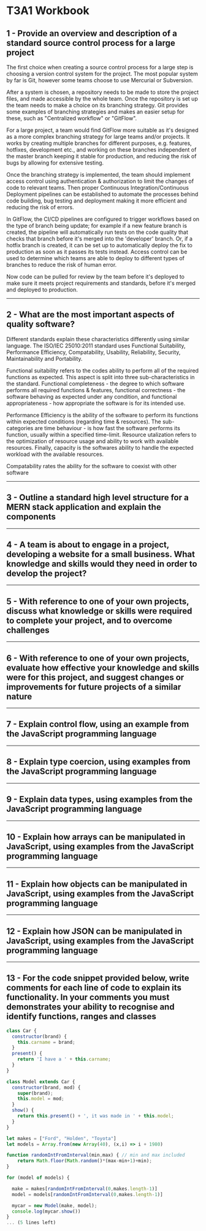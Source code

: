 # T3A1 Workbook

## 1 - Provide an overview and description of a standard source control process for a large project
<!-- [Provides an extensive overview and description of a standard source control process] 6 points -->

The first choice when creating a source control process for a large step is choosing a version control system for the project. The most popular system by far is Git, however some teams choose to use Mercurial or Subversion. 

After a system is chosen, a repository needs to be made to store the project files, and made accessible by the whole team. Once the repository is set up the team needs to make a choice on its branching strategy. Git provides some examples of branching strategies and makes an easier setup for these, such as "Centralized workflow" or "GitFlow". 

For a large project, a team would find GitFlow more suitable as it's designed as a more complex branching strategy for large teams and/or projects. It works by creating multiple branches for different purposes, e.g. features, hotfixes, development etc., and working on these branches independent of the master branch keeping it stable for production, and reducing the risk of bugs by allowing for extensive testing.

Once the branching strategy is implemented, the team should implement access control using authentication & authorization to limit the changes of code to relevant teams. Then proper Continuous Integration/Continuous Deployment pipelines can be established to automate the processes behind code building, bug testing and deployment making it more efficient and reducing the risk of errors. 

In GitFlow, the CI/CD pipelines are configured to trigger workflows based on the type of branch being update; for example if a new feature branch is created, the pipeline will automatically run tests on the code quality that checks that branch before it's merged into the 'developer' branch. Or, if a hotfix branch is created, it can be set up to automatically deploy the fix to production as soon as it passes its tests instead. Access control can be used to determine which teams are able to deploy to different types of branches to reduce the risk of human error. 


Now code can be pulled for review by the team before it's deployed to make sure it meets project requirements and standards, before it's merged and deployed to production. 

---

## 2 - What are the most important aspects of quality software? 
<!-- [List discuss and demonstrate 6 software quality characteristics] 6 points -->

Different standards explain these characteristics differently using similar language. The ISO/IEC 25010:2011 standard uses Functional Suitability, Performance Efficiency, Compatability, Usability, Reliability, Security, Maintainability and Portability. 

Functional suitability refers to the codes ability to perform all of the required functions as expected. This aspect is split into three sub-characteristics in the standard. Functional completeness - the degree to which software performs all required functions & features, functional correctness - the software behaving as expected under any condition, and functional appropriateness - how appropriate the software is for its intended use. 

Performance Efficiency is the ability of the software to perform its functions within expected conditions (regarding time & resources). The sub-categories are time behaviour - is how fast the software performs its function, usually within a specified time-limit. Resource utalization refers to the optimization of resource usage and ability to work with available resources. Finally, capacity is the softwares ability to handle the expected workload with the available resources. 

Compatability rates the ability for the software to coexist with other software 


<!-- 


Compatibility: Compatibility is the degree to which a software product or system can coexist with other software products or systems, and perform its required functions without interference. It consists of two sub-characteristics, which are co-existence and interoperability.
Co-existence refers to the degree to which the software can coexist with other software products or systems without interference. Interoperability refers to the degree to which the software can communicate and exchange data with other software products or systems.

Usability: Usability is the degree to which a software product or system can be used by specified users to achieve specified goals with effectiveness, efficiency, and satisfaction in a specified context of use. It consists of four sub-characteristics, which are appropriateness recognizability, learnability, operability, and user error protection.
Appropriateness recognizability refers to the degree to which the software can be recognized as appropriate for its intended users. Learnability refers to the degree to which the software can be learned by its intended users. Operability refers to the degree to which the software can be operated by its intended users. User error protection refers to the degree to which the software can protect its intended users from making errors.

Reliability: Reliability is the degree to which a software product or system can perform its required functions under specified conditions for a specified period of time. It consists of three sub-characteristics, which are availability, fault tolerance, and recoverability.
Availability refers to the degree to which the software is available for use when required. Fault tolerance refers to the degree to which the software can continue to perform its functions in the presence of faults or errors. Recoverability refers to the degree to which the software can recover from failures and restore its required functions.

Security: Security is the degree to which a software product or system can protect information and data from unauthorized access, disclosure, alteration, destruction, and other malicious actions. It consists of four sub-characteristics, which are confidentiality, integrity, non-repudiation, and authenticity.
Confidentiality refers to the degree to which the software can protect information from unauthorized access or disclosure. Integrity refers to the degree to which the software can protect information from unauthorized alteration or destruction. Non-repudiation refers to the degree to which the software can provide proof of the origin and integrity of information -->





---

## 3 - Outline a standard high level structure for a MERN stack application and explain the components
<!-- [Shows almost flawless understanding of the high level structure of the app] 6 points -->

---

## 4 - A team is about to engage in a project, developing a website for a small business. What knowledge and skills would they need in order to develop the project?
<!-- [Effectively describes a range of skills and knowledge required by IT workers to complete a quality web development project] 6 points -->

---

## 5 - With reference to one of your own projects, discuss what knowledge or skills were required to complete your project, and to overcome challenges
<!-- [Effectively describes a range of skills and knowledge used to complete a project] 6 points -->

---

## 6 - With reference to one of your own projects, evaluate how effective your knowledge and skills were for this project, and suggest changes or improvements for future projects of a similar nature
<!-- [Evaluates effectiveness of knowledge and skills accurately, providing examples, and providing an insightful improvement on each skill] 6 points -->

---

## 7 - Explain control flow, using an example from the JavaScript programming language
<!-- [Provides a thorough explanation of control flow in programming] 6 points -->

---

## 8 - Explain type coercion, using examples from the JavaScript programming language
<!-- [Provides a thorough explanation of type coercion in programming] 6 points -->

---

## 9 - Explain data types, using examples from the JavaScript programming language
<!-- [Provides a thorough explanation of data types in programming] 6 points -->

---

## 10 - Explain how arrays can be manipulated in JavaScript, using examples from the JavaScript programming language
<!-- [Demonstrates an extensive ability to manipulate arrays] 6 points -->

---

## 11 - Explain how objects can be manipulated in JavaScript, using examples from the JavaScript programming language
<!-- [Demonstrates an extensive ability to manipulate objects] 6 points -->

---

## 12 - Explain how JSON can be manipulated in JavaScript, using examples from the JavaScript programming language
<!-- [Demonstrates an extensive ability to manipulate JSON] 6 points -->

---

## 13 - For the code snippet provided below, write comments for each line of code to explain its functionality. In your comments you must demonstrates your ability to recognise and identify functions, ranges and classes
<!-- [Demonstrates an extensive ability to recognise functions, ranges and classes] 12 points -->

```javascript
class Car {
  constructor(brand) {
    this.carname = brand;
  }
  present() {
    return 'I have a ' + this.carname;
  }
}

class Model extends Car {
  constructor(brand, mod) {
    super(brand);
    this.model = mod;
  }
  show() {
    return this.present() + ', it was made in ' + this.model;
  }
}

let makes = ["Ford", "Holden", "Toyota"]
let models = Array.from(new Array(40), (x,i) => i + 1980)

function randomIntFromInterval(min,max) { // min and max included
    return Math.floor(Math.random()*(max-min+1)+min);
}

for (model of models) {

  make = makes[randomIntFromInterval(0,makes.length-1)]
  model = models[randomIntFromInterval(0,makes.length-1)]

  mycar = new Model(make, model);
  console.log(mycar.show())
}
... (5 lines left)